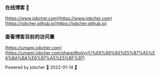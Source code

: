 ### 在线博客 👋
[https://www.jobcher.com](https://www.jobcher.com)
[https://jobcher.github.io](https://jobcher.github.io)

### 查看博客目前的访问量

[https://umami.jobcher.com](https://umami.jobcher.com/share/6toIiyvY/%E6%89%93%E5%B7%A5%E4%BA%BA%E6%97%A5%E5%BF%97)


Powered by jobcher
🔭 2022-01-14 🔭
<!--
**jobcher/jobcher** is a ✨ _special_ ✨ repository because its `README.md` (this file) appears on your GitHub profile.

Here are some ideas to get you started:

- 🔭 I’m currently working on ...
- 🌱 I’m currently learning ...
- 👯 I’m looking to collaborate on ...
- 🤔 I’m looking for help with ...
- 💬 Ask me about ...
- 📫 How to reach me: ...
- 😄 Pronouns: ...
- ⚡ Fun fact: ...
-->

